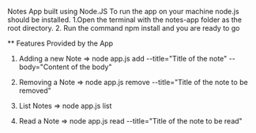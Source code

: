 Notes App built using Node.JS
To run the app on your machine node.js should be installed.
1.Open the terminal with the notes-app folder as the root directory.
2. Run the command npm install and you are ready to go

** Features Provided by the App
1. Adding a new Note
   => node app.js add --title="Title of the note" --body="Content of the body"
  
2. Removing a Note
   => node app.js remove --title="Title of the note to be removed"

3. List Notes
   => node app.js list

4. Read a Note
   => node app.js read --title="Title of the note to be read"
